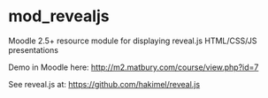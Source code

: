 mod_revealjs
============

Moodle 2.5+ resource module for displaying reveal.js HTML/CSS/JS presentations

Demo in Moodle here: http://m2.matbury.com/course/view.php?id=7

See reveal.js at: https://github.com/hakimel/reveal.js
